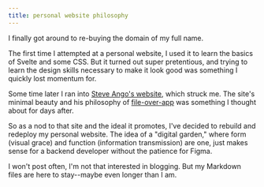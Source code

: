 ```yaml
---
title: personal website philosophy
---
```


I finally got around to re-buying the domain of my full name. 

The first time I attempted at a personal website, I used it to learn the basics of Svelte and some CSS. But it turned out super pretentious, and trying to learn the design skills necessary to make it look good was something I quickly lost momentum for.

Some time later I ran into [Steve Ango's website](https://stephango.com/), which struck me. The site's minimal beauty and his philosophy of [file-over-app](https://stephango.com/file-over-app) was something I thought about for days after.

So as a nod to that site and the ideal it promotes, I've decided to rebuild and redeploy my personal website. The idea of a "digital garden," where form (visual grace) and function (information transmission) are one, just makes sense for a backend developer without the patience for Figma.

I won't post often, I'm not that interested in blogging. But my Markdown files are here to stay--maybe even longer than I am.